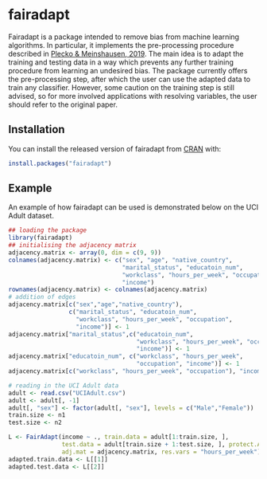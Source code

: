 
<!-- README.md is generated from README.Rmd. Please edit that file -->
fairadapt
=========

Fairadapt is a package intended to remove bias from machine learning algorithms. In particular, it implements the pre-processing procedure described in [Plecko & Meinshausen, 2019](arxiv%20link). The main idea is to adapt the training and testing data in a way which prevents any further training procedure from learning an undesired bias. The package currently offers the pre-processing step, after which the user can use the adapted data to train any classifier. However, some caution on the training step is still advised, so for more involved applications with resolving variables, the user should refer to the original paper.

Installation
------------

You can install the released version of fairadapt from [CRAN](https://CRAN.R-project.org) with:

``` r
install.packages("fairadapt")
```

Example
-------

An example of how fairadapt can be used is demonstrated below on the UCI Adult dataset.

``` r
## loading the package
library(fairadapt)
## initialising the adjacency matrix
adjacency.matrix <- array(0, dim = c(9, 9))
colnames(adjacency.matrix) <- c("sex", "age", "native_country",
                                "marital_status", "educatoin_num",
                                "workclass", "hours_per_week", "occupation",
                                "income")
rownames(adjacency.matrix) <- colnames(adjacency.matrix)
# addition of edges
adjacency.matrix[c("sex","age","native_country"),
                 c("marital_status", "educatoin_num",
                   "workclass", "hours_per_week", "occupation",
                   "income")] <- 1
adjacency.matrix["marital_status",c("educatoin_num",
                                    "workclass", "hours_per_week", "occupation",
                                    "income")] <- 1
adjacency.matrix["educatoin_num", c("workclass", "hours_per_week",
                                    "occupation", "income")] <- 1
adjacency.matrix[c("workclass", "hours_per_week", "occupation"), "income"] <- 1

# reading in the UCI Adult data
adult <- read.csv("UCIAdult.csv")
adult <- adult[, -1]
adult[, "sex"] <- factor(adult[, "sex"], levels = c("Male","Female"))
train.size <- n1
test.size <- n2

L <- FairAdapt(income ~ ., train.data = adult[1:train.size, ],
               test.data = adult[train.size + 1:test.size, ], protect.A = "sex",
               adj.mat = adjacency.matrix, res.vars = "hours_per_week")
adapted.train.data <- L[[1]]
adapted.test.data <- L[[2]]
```
